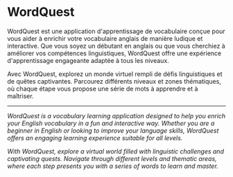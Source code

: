 # WordQuest
WordQuest est une application d'apprentissage de vocabulaire conçue pour vous aider à enrichir votre vocabulaire anglais de manière ludique et interactive. Que vous soyez un débutant en anglais ou que vous cherchiez à améliorer vos compétences linguistiques, WordQuest offre une expérience d'apprentissage engageante adaptée à tous les niveaux.

Avec WordQuest, explorez un monde virtuel rempli de défis linguistiques et de quêtes captivantes. Parcourez différents niveaux et zones thématiques, où chaque étape vous propose une série de mots à apprendre et à maîtriser.

---

*WordQuest is a vocabulary learning application designed to help you enrich your English vocabulary in a fun and interactive way. Whether you are a beginner in English or looking to improve your language skills, WordQuest offers an engaging learning experience suitable for all levels.*

*With WordQuest, explore a virtual world filled with linguistic challenges and captivating quests. Navigate through different levels and thematic areas, where each step presents you with a series of words to learn and master.*